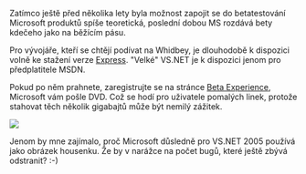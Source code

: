<!-- dcterms:identifier = aspnetcz#34 -->
<!-- dcterms:title = Chcete Visual Studio 2005 Beta 2 bez stahování? -->
<!-- dcterms:abstract = V rámci programu Beta Experience si ho můžete nechat poslat na DVD -->
<!-- np9:categoryId = 1 -->
<!-- x4w:category = IT -->
<!-- np9:authorId = 1 -->
<!-- np9:authorEmail = michal.valasek@altairis.cz -->
<!-- dcterms:creator = Michal Altair Valášek -->
<!-- dcterms:created = 2005-04-29T15:25:34.64+02:00 -->
<!-- dcterms:dateAccepted = 2005-04-29T15:25:34.64+02:00 -->

Zatímco ještě před několika lety byla možnost zapojit se do betatestování Microsoft produktů spíše teoretická, poslední dobou MS rozdává bety kdečeho jako na běžícím pásu.

Pro vývojáře, kteří se chtějí podívat na Whidbey, je dlouhodobě k dispozici volně ke stažení verze [Express](http://lab.msdn.microsoft.com/express/). "Velké" VS.NET je k dispozici jenom pro předplatitele MSDN.

Pokud po něm prahnete, zaregistrujte se na stránce [Beta Experience](http://www.microsoft.com/emea/msdn/betaexperience/cscz/), Microsoft vám pošle DVD. Což se hodí pro uživatele pomalých linek, protože stahovat těch několik gigabajtů může být nemilý zážitek.

[![](https://www.cdn.altairis.cz/Blog/2005/20050429-betaexperience.jpg)](http://www.microsoft.com/emea/msdn/betaexperience/cscz/)

Jenom by mne zajímalo, proč Microsoft důsledně pro VS.NET 2005 používá jako obrázek housenku. Že by v narážce na počet bugů, které ještě zbývá odstranit? :-)